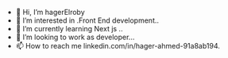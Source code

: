 - 👋 Hi, I’m hagerElroby
- 👀 I’m interested in .Front End development..
- 🌱 I’m currently learning Next js ..
- 💞️ I’m looking to work as developer...
- 📫 How to reach me linkedin.com/in/hager-ahmed-91a8ab194.

<!---
hagerElroby/hagerElroby is a ✨ special ✨ repository because its `README.md` (this file) appears on your GitHub profile.
You can click the Preview link to take a look at your changes.
--->
